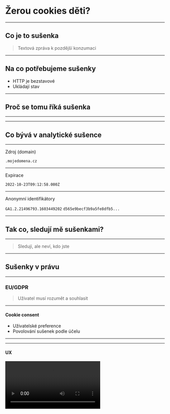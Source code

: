 # Žerou cookies děti?

<!--
* Intro
  * Pro koho to je
-->

---

## Co je to sušenka

> Textová zpráva k pozdější konzumaci

---

## Na co potřebujeme sušenky

* HTTP je bezstavové
* Ukládají stav

---

## Proč se tomu říká sušenka

----

<!-- .slide: data-background="./fortune-cookie.jpg" -->

---

## Co bývá v analytické sušence

----

Zdroj (domain)

`.mojedomena.cz`

----

Expirace

`2022-10-23T09:12:58.000Z`

----

Anonymní identifikátory

`GA1.2.21496793.1603449202`
`d565e9becf3b9a5fe8dfb5...`

---

## Tak co, sledují mě sušenkami?

----

> Sledují, ale neví, kdo jste

---

## Sušenky v právu

----

### EU/GDPR

> Uživatel musí rozumět a souhlasit

----

#### Cookie consent

* Uživatelské preference
* Povolování sušenek podle účelu

----

<!-- .slide: data-background="./cookie-consent-2.png" -->

----

#### UX

<video autoplay src="./every-website.mp4" />

----

### Česko/ÚOOÚ

> Stačí informovat

----

<!-- .slide: data-background="./cookie-banner.png" -->
